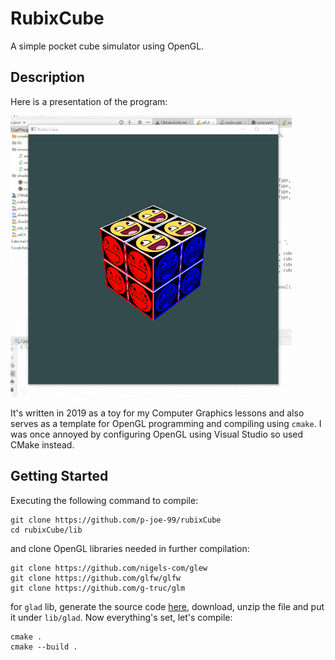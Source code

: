 # RubixCube

A simple pocket cube simulator using OpenGL.

## Description

Here is a presentation of the program:

![rubixCube](cube.gif)

It's written in 2019 as a toy for my Computer Graphics lessons and also serves as a template for OpenGL programming and compiling using `cmake`. I was once annoyed by configuring OpenGL using Visual Studio so used CMake instead.

## Getting Started

Executing the following command to compile:

```
git clone https://github.com/p-joe-99/rubixCube
cd rubixCube/lib
```

and clone OpenGL libraries needed in further compilation:

```
git clone https://github.com/nigels-com/glew
git clone https://github.com/glfw/glfw
git clone https://github.com/g-truc/glm
```

for `glad` lib, generate the source code [here](https://glad.dav1d.de/), download, unzip the file and put it under `lib/glad`. Now everything's set, let's compile:

```
cmake .
cmake --build .
```

